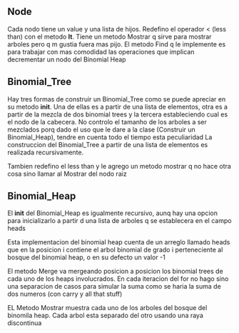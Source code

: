 ## Node
Cada nodo tiene un value y una lista de hijos. Redefino el operador < (less than) con el metodo __lt__. Tiene un metodo Mostrar q sirve para mostrar arboles pero q m gustia fuera mas pijo. El metodo Find q le implemente es para trabajar con mas comodidad las operaciones que implican decrementar un nodo del Binomial Heap

## Binomial_Tree
Hay tres formas de construir un Binomial_Tree como se puede apreciar en su metodo __init__. Una de ellas es a partir de una lista de elementos, otra es a partir de la mezcla de dos binomial trees y la tercera estableciendo cual es el nodo de la cabecera. No controlo el tamanho de los arboles a ser mezclados porq dado el uso que le dare a la clase (Construir un Binomial_Heap), tendre en cuenta todo el tiempo esta peculiaridad
La construccion del Binomial_Tree a partir de una lista de elementos es realizada recursivamente.

Tambien redefino el less than y le agrego un metodo mostrar q no hace otra cosa sino llamar al Mostrar del nodo raiz

## Binomial_Heap
El __init__ del Binomial_Heap es igualmente recursivo, aunq hay una opcion para inicializarlo a partir d una lista de arboles q se establecera en el campo heads

Esta implementacion del binomial heap cuenta de un arreglo llamado heads que en la posicion i contiene el arbol binomial de grado i perteneciente al bosque del binomial heap, o en su defecto un valor -1

El metodo Merge va mergeando posicion a posicion los binomial trees de cada uno de los heaps involucrados. En cada iteracion del for no hago sino una separacion de casos para simular la suma como se haria la suma de dos numeros (con carry y all that stuff)

EL Metodo Mostrar muestra cada uno de los arboles del bosque del binomila heap. Cada arbol esta separado del otro usando una raya discontinua

